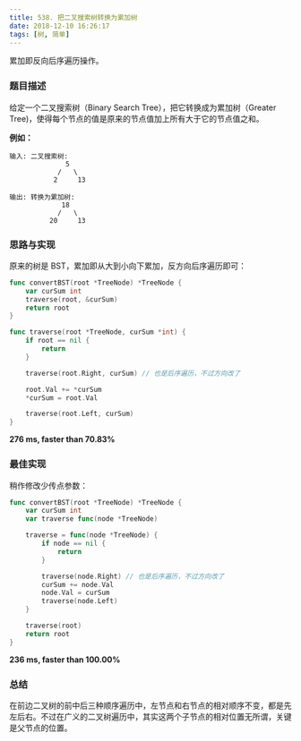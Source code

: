 ```yaml
---
title: 538. 把二叉搜索树转换为累加树
date: 2018-12-10 16:26:17
tags: [树, 简单]
---
```

累加即反向后序遍历操作。

<!-- more -->

### 题目描述

给定一个二叉搜索树（Binary Search Tree），把它转换成为累加树（Greater Tree)，使得每个节点的值是原来的节点值加上所有大于它的节点值之和。

**例如：**

```
输入: 二叉搜索树:
              5
            /   \
           2     13

输出: 转换为累加树:
             18
            /   \
          20     13
```



### 思路与实现

原来的树是 BST，累加即从大到小向下累加，反方向后序遍历即可：

```go
func convertBST(root *TreeNode) *TreeNode {
	var curSum int
	traverse(root, &curSum)
	return root
}

func traverse(root *TreeNode, curSum *int) {
	if root == nil {
		return
	}

	traverse(root.Right, curSum) // 也是后序遍历，不过方向改了

	root.Val += *curSum
	*curSum = root.Val

	traverse(root.Left, curSum)
}
```

**276 ms, faster than 70.83%**



### 最佳实现

稍作修改少传点参数：

```go
func convertBST(root *TreeNode) *TreeNode {
	var curSum int
	var traverse func(node *TreeNode)

	traverse = func(node *TreeNode) {
		if node == nil {
			return
		}

		traverse(node.Right) // 也是后序遍历，不过方向改了
		curSum += node.Val
		node.Val = curSum
		traverse(node.Left)
	}

	traverse(root)
	return root
}
```

**236 ms, faster than 100.00%**



### 总结

在前边二叉树的前中后三种顺序遍历中，左节点和右节点的相对顺序不变，都是先左后右。不过在广义的二叉树遍历中，其实这两个子节点的相对位置无所谓，关键是父节点的位置。